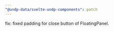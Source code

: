 ```yaml
---
"@undp-data/svelte-undp-components": patch
---
```


fix: fixed padding for close button of FloatingPanel.
